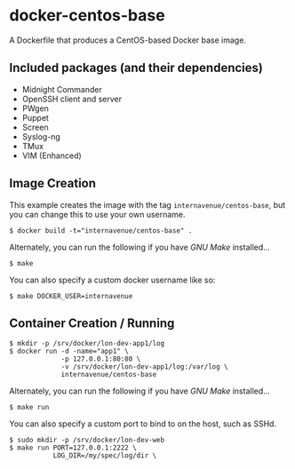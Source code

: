 # docker-centos-base

A Dockerfile that produces a CentOS-based Docker base image.

## Included packages (and their dependencies)

* Midnight Commander
* OpenSSH client and server
* PWgen
* Puppet
* Screen 
* Syslog-ng
* TMux
* VIM (Enhanced)

## Image Creation

This example creates the image with the tag `internavenue/centos-base`, but you can
change this to use your own username.


```
$ docker build -t="internavenue/centos-base" .
```

Alternately, you can run the following if you have *GNU Make* installed...

```
$ make
```

You can also specify a custom docker username like so:

```
$ make DOCKER_USER=internavenue
```

## Container Creation / Running

``` shell
$ mkdir -p /srv/docker/lon-dev-app1/log
$ docker run -d -name="app1" \
             -p 127.0.0.1:80:80 \
             -v /srv/docker/lon-dev-app1/log:/var/log \
             internavenue/centos-base
```

Alternately, you can run the following if you have *GNU Make* installed...

``` shell
$ make run
```

You can also specify a custom port to bind to on the host, such as SSHd.

``` shell
$ sudo mkdir -p /srv/docker/lon-dev-web
$ make run PORT=127.0.0.1:2222 \
           LOG_DIR=/my/spec/log/dir \
```


